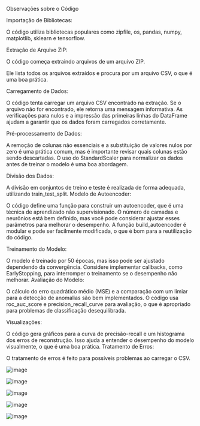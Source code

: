 Observações sobre o Código

Importação de Bibliotecas:

O código utiliza bibliotecas populares como zipfile, os, pandas, numpy, matplotlib, sklearn e tensorflow.


Extração de Arquivo ZIP:

O código começa extraindo arquivos de um arquivo ZIP.


Ele lista todos os arquivos extraídos e procura por um arquivo CSV, o que é uma boa prática.

Carregamento de Dados:

O código tenta carregar um arquivo CSV encontrado na extração. Se o arquivo não for encontrado, ele retorna uma mensagem informativa.
As verificações para nulos e a impressão das primeiras linhas do DataFrame ajudam a garantir que os dados foram carregados corretamente.

Pré-processamento de Dados:

A remoção de colunas não essenciais e a substituição de valores nulos por zero é uma prática comum, mas é importante revisar quais colunas estão sendo descartadas.
O uso do StandardScaler para normalizar os dados antes de treinar o modelo é uma boa abordagem.

Divisão dos Dados:

A divisão em conjuntos de treino e teste é realizada de forma adequada, utilizando train_test_split.
Modelo de Autoencoder:

O código define uma função para construir um autoencoder, que é uma técnica de aprendizado não supervisionado. O número de camadas e neurônios está bem definido, mas você pode considerar ajustar esses parâmetros para melhorar o desempenho.
A função build_autoencoder é modular e pode ser facilmente modificada, o que é bom para a reutilização do código.


Treinamento do Modelo:

O modelo é treinado por 50 épocas, mas isso pode ser ajustado dependendo da convergência. Considere implementar callbacks, como EarlyStopping, para interromper o treinamento se o desempenho não melhorar.
Avaliação do Modelo:

O cálculo do erro quadrático médio (MSE) e a comparação com um limiar para a detecção de anomalias são bem implementados.
O código usa roc_auc_score e precision_recall_curve para avaliação, o que é apropriado para problemas de classificação desequilibrada.

Visualizações:

O código gera gráficos para a curva de precisão-recall e um histograma dos erros de reconstrução. Isso ajuda a entender o desempenho do modelo visualmente, o que é uma boa prática.
Tratamento de Erros:

O tratamento de erros é feito para possíveis problemas ao carregar o CSV.

![image](https://github.com/user-attachments/assets/81ae7fd7-a4f9-4865-8a26-dcb0eb44e7ac)

![image](https://github.com/user-attachments/assets/71eb55a4-478f-4179-b041-d37476cb6d82)

![image](https://github.com/user-attachments/assets/6b9371be-0253-4bbb-8073-df01c2b9fc89)

![image](https://github.com/user-attachments/assets/8c6f5630-6d50-46ab-8aee-2a90f0609d8a)

![image](https://github.com/user-attachments/assets/57bd427d-9025-4523-b1d7-29c9aca48b3f)

